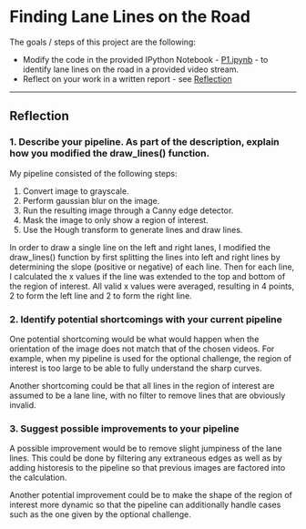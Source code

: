 # Finding Lane Lines on the Road

The goals / steps of this project are the following:
* Modify the code in the provided IPython Notebook - [P1.ipynb](P1.ipynb) - to identify lane lines on the road in a provided video stream.
* Reflect on your work in a written report - see [Reflection](#reflection)

---

## Reflection

### 1. Describe your pipeline. As part of the description, explain how you modified the draw_lines() function.

My pipeline consisted of the following steps:

1. Convert image to grayscale.
2. Perform gaussian blur on the image.
3. Run the resulting image through a Canny edge detector.
4. Mask the image to only show a region of interest.
5. Use the Hough transform to generate lines and draw lines.

In order to draw a single line on the left and right lanes, I modified the draw_lines() function by first splitting the lines into left and right lines by determining the slope (positive or negative) of each line. Then for each line, I calculated the x values if the line was extended to the top and bottom of the region of interest. All valid x values were averaged, resulting in 4 points, 2 to form the left line and 2 to form the right line.

### 2. Identify potential shortcomings with your current pipeline

One potential shortcoming would be what would happen when the orientation of the image does not match that of the chosen videos. For example, when my pipeline is used for the optional challenge, the region of interest is too large to be able to fully understand the sharp curves.

Another shortcoming could be that all lines in the region of interest are assumed to be a lane line, with no filter to remove lines that are obviously invalid.


### 3. Suggest possible improvements to your pipeline

A possible improvement would be to remove slight jumpiness of the lane lines. This could be done by filtering any extraneous edges as well as by adding historesis to the pipeline so that previous images are factored into the calculation.

Another potential improvement could be to make the shape of the region of interest more dynamic so that the pipeline can additionally handle cases such as the one given by the optional challenge.
